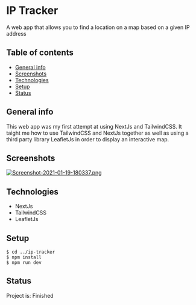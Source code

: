# IP Tracker
A web app that allows you to find a location on a map based on a given IP address

## Table of contents
* [General info](#general-info)
* [Screenshots](#screenshots)
* [Technologies](#technologies)
* [Setup](#setup)
* [Status](#status)

## General info
This web app was my first attempt at using NextJs and TailwindCSS. It taight me how to use TailwindCSS and NextJs together as well as using a third party library LeafletJs in order to display an interactive map. 

## Screenshots
[![Screenshot-2021-01-19-180337.png](https://i.postimg.cc/3wXxD3Wv/Screenshot-2021-01-19-180337.png)](https://postimg.cc/f3bNGncz)

## Technologies
* NextJs
* TailwindCSS
* LeafletJs

## Setup
```
$ cd ../ip-tracker
$ npm install
$ npm run dev
```

## Status
Project is: Finished
